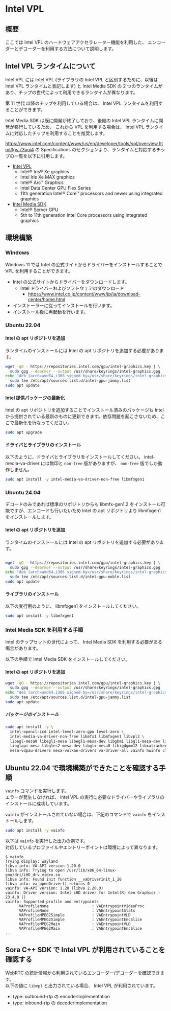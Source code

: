 # Intel VPL

## 概要

ここでは Intel VPL のハードウェアアクセラレーター機能を利用した、
エンコーダーとデコーダーを利用する方法について説明します。

## Intel VPL ランタイムについて

Intel VPL には Intel VPL (ライブラリの Intel VPL と区別するために、以後は Intel VPL ランタイムと表記します) と Intel Media SDK の 2 つのランタイムがあり、チップの世代によって利用できるランタイムが異なります。

第 11 世代 以降のチップを利用している場合は、 Intel VPL ランタイムを利用することができます。

Intel Media SDK は既に開発が終了しており、後継の Intel VPL ランタイムに開発が移行しているため、
これから VPL を利用する場合は、 Intel VPL ランタイムに対応したチップを利用することを推奨します。

<https://www.intel.com/content/www/us/en/developer/tools/vpl/overview.html#gs.73uoi4> の Specifications のセクションより、ランタイムと対応するチップの一覧を以下に引用します。

- [Intel VPL](https://github.com/oneapi-src/oneVPL-intel-gpu)
  - Intel® Iris® Xe graphics
  - Intel Iris Xe MAX graphics
  - Intel® Arc™ Graphics
  - Intel Data Center GPU Flex Series
  - 11th generation Intel® Core™ processors and newer using integrated graphics
- [Intel Media SDK](https://github.com/Intel-Media-SDK/MediaSDK)
  - Intel® Server GPU
  - 5th to 11th generation Intel Core processors using integrated graphics

## 環境構築

### Windows

Windows 11 では Intel の公式サイトからドライバーをインストールすることで VPL を利用することができます。

- Intel の公式サイトからドライバーをダウンロードします。
  - Intel ドライバーおよびソフトウェアのダウンロード
    - <https://www.intel.co.jp/content/www/jp/ja/download-center/home.html>
- インストーラーに従ってインストールを行います。
- インストール後に再起動を行います。

### Ubuntu 22.04

#### Intel の apt リポジトリを追加

ランタイムのインストールには Intel の apt リポジトリを追加する必要があります。

```bash
wget -qO - https://repositories.intel.com/gpu/intel-graphics.key | \
  sudo gpg --dearmor --output /usr/share/keyrings/intel-graphics.gpg
echo "deb [arch=amd64,i386 signed-by=/usr/share/keyrings/intel-graphics.gpg] https://repositories.intel.com/gpu/ubuntu jammy client" | \
  sudo tee /etc/apt/sources.list.d/intel-gpu-jammy.list
sudo apt update
```

#### Intel 提供パッケージの最新化

Intel の apt リポジトリを追加することでインストール済みのパッケージも Intel から提供されている最新のものに更新できます。依存問題を起こさないため、ここで最新化を行なってください。

```bash
sudo apt upgrade
```

#### ドライバとライブラリのインストール

以下のように、ドライバとライブラリをインストールしてください。
intel-media-va-driver には無印と `non-free` 版がありますが、 `non-free` 版でしか動作しません。

```bash
sudo apt install -y intel-media-va-driver-non-free libmfxgen1
```

### Ubuntu 24.04

デコードのみであれば標準のリポジトリからも libmfx-gen1.2 をインストール可能ですが、エンコードも行いたいため Intel の apt リポジトリより libmfxgen1 をインストールします。

#### Intel の apt リポジトリを追加

ランタイムのインストールには Intel の apt リポジトリを追加する必要があります。

```bash

wget -qO - https://repositories.intel.com/gpu/intel-graphics.key | \
  sudo gpg --dearmor --output /usr/share/keyrings/intel-graphics.gpg
echo "deb [arch=amd64,i386 signed-by=/usr/share/keyrings/intel-graphics.gpg] https://repositories.intel.com/gpu/ubuntu noble client" | \
  sudo tee /etc/apt/sources.list.d/intel-gpu-noble.list
sudo apt update
```

#### ライブラリのインストール

以下の実行例のように、 libmfxgen1 をインストールしてください。

```bash
sudo apt install -y libmfxgen1
```

### Intel Media SDK を利用する手順

Intel のチップセットの世代によって、 Intel Media SDK を利用する必要がある場合があります。

以下の手順で Intel Media SDK をインストールしてください。

#### Intel の apt リポジトリを追加

```bash
wget -qO - https://repositories.intel.com/gpu/intel-graphics.key | \
  sudo gpg --dearmor --output /usr/share/keyrings/intel-graphics.gpg
echo "deb [arch=amd64,i386 signed-by=/usr/share/keyrings/intel-graphics.gpg] https://repositories.intel.com/gpu/ubuntu jammy client" | \
  sudo tee /etc/apt/sources.list.d/intel-gpu-jammy.list
sudo apt update
```

##### パッケージのインストール

```bash
sudo apt install -y \
  intel-opencl-icd intel-level-zero-gpu level-zero \
  intel-media-va-driver-non-free libmfx1 libmfxgen1 libvpl2 \
  libegl-mesa0 libegl1-mesa libegl1-mesa-dev libgbm1 libgl1-mesa-dev libgl1-mesa-dri \
  libglapi-mesa libgles2-mesa-dev libglx-mesa0 libigdgmm12 libxatracker2 mesa-va-drivers \
  mesa-vdpau-drivers mesa-vulkan-drivers va-driver-all vainfo hwinfo clinfo
```

## Ubuntu 22.04 で環境構築ができたことを確認する手順

`vainfo` コマンドを実行します。  
エラーが発生しなければ、 Intel VPL の実行に必要なドライバーやライブラリのインストールに成功しています。

`vainfo` がインストールされていない場合は、下記のコマンドで `vainfo` をインストールします。

```bash
sudo apt install -y vainfo
```

以下は `vainfo` を実行した出力の例です。  
対応しているプロファイルやエントリーポイントは環境によって異なります。

```console
$ vainfo
Trying display: wayland
libva info: VA-API version 1.20.0
libva info: Trying to open /usr/lib/x86_64-linux-gnu/dri/iHD_drv_video.so
libva info: Found init function __vaDriverInit_1_20
libva info: va_openDriver() returns 0
vainfo: VA-API version: 1.20 (libva 2.20.0)
vainfo: Driver version: Intel iHD driver for Intel(R) Gen Graphics - 23.4.0 ()
vainfo: Supported profile and entrypoints
      VAProfileNone                   : VAEntrypointVideoProc
      VAProfileNone                   : VAEntrypointStats
      VAProfileMPEG2Simple            : VAEntrypointVLD
      VAProfileMPEG2Simple            : VAEntrypointEncSlice
      VAProfileMPEG2Main              : VAEntrypointVLD
      VAProfileMPEG2Main              : VAEntrypointEncSlice
...
```

## Sora C++ SDK で Intel VPL が利用されていることを確認する

WebRTC の統計情報から利用されているエンコーダー/デコーダーを確認できます。  
以下の値に `libvpl` と出力されている場合、 Intel VPL が利用されています。

- type: outbound-rtp の encoderImplementation
- type: inbound-rtp の decoderImplementation
